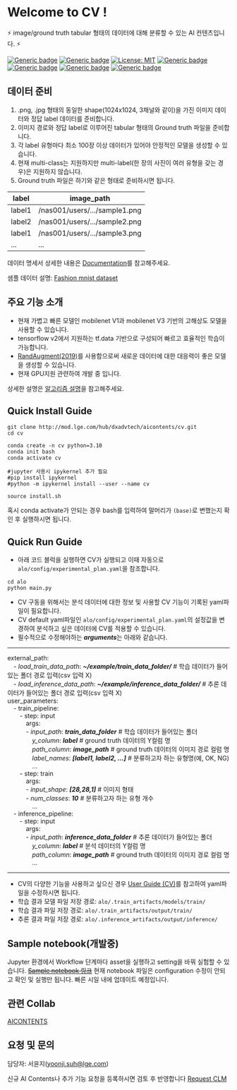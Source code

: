 # Welcome to CV !

⚡ image/ground truth tabular 형태의 데이터에 대해 분류할 수 있는 AI 컨텐츠입니다. ⚡

[![Generic badge](https://img.shields.io/badge/release-v1.3.1-green.svg?style=for-the-badge)](http://링크)
[![Generic badge](https://img.shields.io/badge/last_update-2024.03.13-002E5F?style=for-the-badge)]()
[![License: MIT](https://img.shields.io/badge/License-MIT-yellow.svg?style=for-the-badge)](https://opensource.org/licenses/MIT)
[![Generic badge](https://img.shields.io/badge/python-3.10.12-purple.svg?style=for-the-badge&logo=python&logoColor=white)](https://www.python.org/)
[![Generic badge](https://img.shields.io/badge/dependencies-up_to_date-green.svg?style=for-the-badge&logo=python&logoColor=white)](requirement링크)
[![Generic badge](https://img.shields.io/badge/collab-blue.svg?style=for-the-badge)](http://collab.lge.com/main/display/AICONTENTS)
[![Generic badge](https://img.shields.io/badge/request_clm-green.svg?style=for-the-badge)](http://collab.lge.com/main/pages/viewpage.action?pageId=2157128981)


## 데이터 준비
1. .png, .jpg 형태의 동일한 shape(1024x1024, 3채널와 같이)을 가진 이미지 데이터와 정답 label 데이터를 준비합니다.
2. 이미지 경로와 정답 label로 이루어진 tabular 형태의 Ground truth 파일을 준비합니다.
3. 각 label 유형마다 최소 100장 이상 데이터가 있어야 안정적인 모델을 생성할 수 있습니다.
4. 현재 multi-class는 지원하지만 multi-label(한 장의 사진이 여러 유형을 갖는 경우)은 지원하지 않습니다.
5. Ground truth 파일은 하기와 같은 형태로 준비하시면 됩니다.

| label | image_path |
| ------ | ------ |
|label1| /nas001/users/.../sample1.png |
|label2| /nas001/users/.../sample2.png |
|label1| /nas001/users/.../sample3.png |
|...| ... |

데이터 명세서 상세한 내용은 [Documentation](http://collab.lge.com/main/pages/viewpage.action?pageId=2181826421)를 참고해주세요.

샘플 데이터 설명: [Fashion mnist dataset](https://www.kaggle.com/datasets/zalando-research/fashionmnist)
 


## 주요 기능 소개
- 현재 가볍고 빠른 모델인 mobilenet V1과 mobilenet V3 기반의 고해상도 모델을 사용할 수 있습니다.
- tensorflow v2에서 지원하는 tf.data 기반으로 구성되어 빠르고 효율적인 학습이 가능합니다.
- [RandAugment(2019)](https://arxiv.org/abs/1909.13719)를 사용함으로써 새로운 데이터에 대한 대응력이 좋은 모델을 생성할 수 있습니다.
- 현재 GPU지원 관련하여 개발 중 입니다.

상세한 설명은 [알고리즘 설명](http://collab.lge.com/main/pages/viewpage.action?pageId=2181826454)을 참고해주세요. 

## Quick Install Guide


```
git clone http://mod.lge.com/hub/dxadvtech/aicontents/cv.git 
cd cv 

conda create -n cv python=3.10
conda init bash
conda activate cv 

#jupyter 사용시 ipykernel 추가 필요
#pip install ipykernel
#python -m ipykernel install --user --name cv 

source install.sh

```
혹시 conda activate가 안되는 경우 bash를 입력하여 말머리가 `(base)`로 변했는지 확인 후 실행하시면 됩니다.

## Quick Run Guide
- 아래 코드 블럭을 실행하면 CV가 실행되고 이때 자동으로 `alo/config/experimental_plan.yaml`을 참조합니다. 
```
cd alo
python main.py 
```
- CV 구동을 위해서는 분석 데이터에 대한 정보 및 사용할 CV 기능이 기록된 yaml파일이 필요합니다.  
- CV default yaml파일인 `alo/config/experimental_plan.yaml`의 설정값을 변경하여 분석하고 싶은 데이터에 CV를 적용할 수 있습니다.
- 필수적으로 수정해야하는 ***arguments***는 아래와 같습니다. 
***
external_path:  
&emsp;- *load_train_data_path*: ***~/example/train_data_folder/***  # 학습 데이터가 들어있는 폴더 경로 입력(csv 입력 X)  
&emsp;- *load_inference_data_path*: ***~/example/inference_data_folder/***  # 추론 데이터가 들어있는 폴더 경로 입력(csv 입력 X)  
user_parameters:  
&emsp;- train_pipeline:  
&emsp;&emsp;- step: input  
&emsp;&emsp;&emsp;args:  
&emsp;&emsp;&emsp;- *input_path*: ***train_data_folder***  # 학습 데이터가 들어있는 폴더  
&emsp;&emsp;&emsp;&emsp;*y_column*: ***label***  # ground truth 데이터의 Y컬럼 명  
&emsp;&emsp;&emsp;&emsp;*path_column*: ***image_path***  # ground truth 데이터의 이미지 경로 컬럼 명    
&emsp;&emsp;&emsp;&emsp;*label_names*: ***[label1, label2, ...]***  # 분류하고자 하는 유형명(예, OK, NG)    
&emsp;&emsp;&emsp;&emsp;...  
&emsp;&emsp;- step: train   
&emsp;&emsp;&emsp;args:   
&emsp;&emsp;&emsp;- *input_shape*: ***[28,28,1]***     # 이미지 형태  
&emsp;&emsp;&emsp;- *num_classes*: ***10***     # 분류하고자 하는 유형 개수  
&emsp;&emsp;&emsp;&emsp;...   
&emsp;- inference_pipeline:  
&emsp;&emsp;- step: input  
&emsp;&emsp;&emsp;args:   
&emsp;&emsp;&emsp;- *input_path*: ***inference_data_folder***  # 추론 데이터가 들어있는 폴더  
&emsp;&emsp;&emsp;&emsp;*y_column*: ***label***  # 분석 데이터의 Y컬럼 명  
&emsp;&emsp;&emsp;&emsp;*path_column*: ***image_path***  # ground truth 데이터의 이미지 경로 컬럼 명  
&emsp;&emsp;&emsp;&emsp;...  
***
- CV의 다양한 기능을 사용하고 싶으신 경우 [User Guide (CV)](http://collab.lge.com/main/pages/viewpage.action?pageId=2205803957)를 참고하여 yaml파일을 수정하시면 됩니다. 
- 학습 결과 모델 파일 저장 경로: `alo/.train_artifacts/models/train/`
- 학습 결과 파일 저장 경로: `alo/.train_artifacts/output/train/`
- 추론 결과 파일 저장 경로: `alo/.inference_artifacts/output/inference/`



## Sample notebook(개발중)
Jupyter 환경에서 Workflow 단계마다 asset을 실행하고 setting을 바꿔 실험할 수 있습니다. [~~Sample notebook 링크~~](http://mod.lge.com/hub/dxadvtech/aicontents/cv/-/blob/main/CV_asset_run_template.ipynb)
현재 notebook 파일은 configuration 수정이 안되고 확인 및 실행만 됩니다. 빠른 시일 내에 업데이트 예정입니다.

## 관련 Collab
[AICONTENTS](http://collab.lge.com/main/display/AICONTENTS)

## 요청 및 문의
담당자: 서윤지(yoonji.suh@lge.com)

신규 AI Contents나 추가 기능 요청을 등록하시면 검토 후 반영합니다  [Request CLM](http://clm.lge.com/issue/projects/AICONTENTS/summary)



